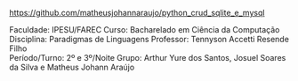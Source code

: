 https://github.com/matheusjohannaraujo/python_crud_sqlite_e_mysql

Faculdade: IPESU/FAREC
Curso: Bacharelado em Ciência da Computação
Disciplina: Paradigmas de Linguagens
Professor: Tennyson Accetti Resende Filho	
Período/Turno: 2º e 3º/Noite
Grupo: Arthur Yure dos Santos, Josuel Soares da Silva e Matheus Johann Araújo
